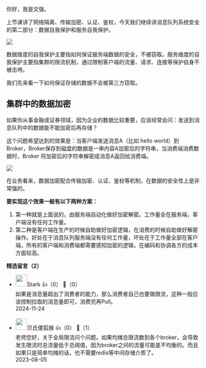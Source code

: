 你好，我是文强。

上节课讲了网络隔离、传输加密、认证、鉴权，今天我们继续讲消息队列系统安全的第二部分：数据自我保护和服务自我保护。

![](https://static001.geekbang.org/resource/image/05/36/05ececaa48cd53814c75a0fd5d036436.jpg?wh=3228x1488)

数据维度的自我保护主要指如何保证服务端数据的安全，不被窃取。服务维度的自我保护主要指集群的限流机制，通过限制客户端的流量、请求、连接等保护自身不被击垮。

我们先来看一下如何保证存储的数据不会被第三方窃取。

## 集群中的数据加密

如果你从事金融或证券领域，因为企业的数据比较重要，应该经常会问：发送到消息队列中的数据能不能加密后再存储？

这个问题希望达到的效果是：当客户端发送消息A（比如 hello world）到Broker，Broker保存到磁盘的数据是一串内容A加密后的字符串，当消费端消费数据时，Broker 将加密后的字符串解密成消息A返回给消费端。

![](https://static001.geekbang.org/resource/image/4a/f3/4a3d3348afb76855fd1993333bf446f3.jpg?wh=10666x6000)

在业务看来，数据加密配合传输加密、认证、鉴权等机制，在数据的安全性上是非常强的。

**要实现这个效果一般有以下两种方案：**

1. 第一种就是上面说的，由服务端自动化做好加密解密。工作量全在服务端，客户端没有任何工作量。
2. 第二种是客户端在生产的时候自助做好加密逻辑，在消费的时候自助做好解密操作。好处在于消息队列服务端没有任何工作量，坏处在于工作量全部在客户端，所有的客户端和消费端都需要感知加密的逻辑，在编码和协调各方的成本方面较高。
<div><strong>精选留言（2）</strong></div><ul>
<li><img src="https://static001.geekbang.org/account/avatar/00/14/6b/18/cebd9dbc.jpg" width="30px"><span>Stark</span> 👍（0） 💬（0）<div>如果是消息量超出了消费者的能力，那么消费者自己也要做限流，这种一般应该控制拉取的消息量即可，消费完再Pull。</div>2024-11-24</li><br/><li><img src="https://static001.geekbang.org/account/avatar/00/10/cb/92/cfc1cfd3.jpg" width="30px"><span>贝氏倭狐猴</span> 👍（0） 💬（1）<div>老师您好，关于全局限流问个问题。如果均摊总限流数到各个broker，会导致发生限流时总流量低于总阈值，因为broker之间的流量可能是不均衡的。而且如果只是简单均摊的话，也不需要redis等中间存储介质了。</div>2023-08-05</li><br/>
</ul>